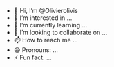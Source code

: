 - 👋 Hi, I’m @Olivierolivis
- 👀 I’m interested in ...
- 🌱 I’m currently learning ...
- 💞️ I’m looking to collaborate on ...
- 📫 How to reach me ...
- 😄 Pronouns: ...
- ⚡ Fun fact: ...

<!---
Olivierolivis/Olivierolivis is a ✨ special ✨ repository because its `README.md` (this file) appears on your GitHub profile.
You can click the Preview link to take a look at your changes.
--->
